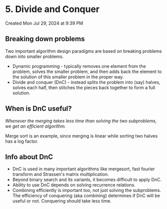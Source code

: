 # 5. Divide and Conquer
Created Mon Jul 29, 2024 at 9:39 PM

## Breaking down problems
Two important algorithm design paradigms are based on breaking problems down into smaller problems. 
- Dynamic programming - typically removes one element from the problem, solves the smaller problem, and then adds back the element to the solution of this smaller problem in the proper way.
- Divide and conquer (DnC) - instead splits the problem into (say) halves, solves each half, then stitches the pieces back together to form a full solution.


## When is DnC useful?
*Whenever the merging takes less time than solving the two subproblems, we
get an efficient algorithm.* 

Merge sort is an example, since merging is linear while sorting two halves has a log factor.


## Info about DnC
- DnC is used in many important algorithms like mergesort, fast fourier transform and Strassen's matrix multiplication.
- Beyond binary search and its variants, it becomes difficult to apply DnC.
- Ability to use DnC depends on solving recurrence relations.
- Combining efficiently is important too, not just solving the subproblems. The efficiency of conquering (aka combining) determines if DnC will be useful or not. Conquering should take less time.